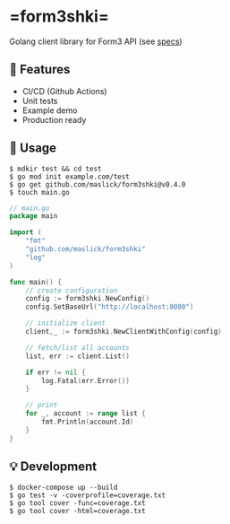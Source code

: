 # =form3shki=
Golang client library for Form3 API (see [specs](ASSIGNMENT.md))


## :rocket: Features
* CI/CD (Github Actions)
* Unit tests
* Example demo
* Production ready

## :lollipop: Usage
```shell
$ mdkir test && cd test
$ go mod init example.com/test
$ go get github.com/maslick/form3shki@v0.4.0
$ touch main.go
```

```go
// main.go
package main

import (
	"fmt"
	"github.com/maslick/form3shki"
	"log"
)

func main() {
	// create configuration
	config := form3shki.NewConfig()
	config.SetBaseUrl("http://localhost:8080")

	// initialize client
	client,_ := form3shki.NewClientWithConfig(config)

	// fetch/list all accounts
	list, err := client.List()

	if err != nil {
		log.Fatal(err.Error())
	}

	// print
	for _, account := range list {
		fmt.Println(account.Id)
	}
}
```

## :bulb: Development
```shell
$ docker-compose up --build
$ go test -v -coverprofile=coverage.txt
$ go tool cover -func=coverage.txt
$ go tool cover -html=coverage.txt
```

